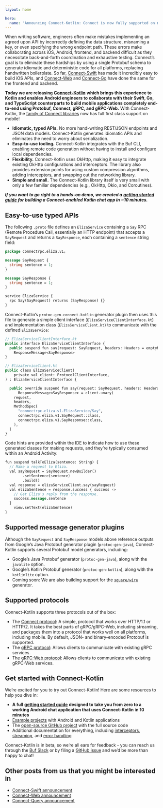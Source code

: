 ```yaml
---
layout: home

hero:
  name: "Announcing Connect-Kotlin: Connect is now fully supported on mobile!"
---
```


When writing software, engineers often make mistakes implementing an agreed upon API by incorrectly defining the data structure, misnaming a key, or even specifying the wrong endpoint path. These errors make collaborating across iOS, Android, frontend, and backend difficult as they necessitate back-and-forth coordination and exhaustive testing. Connect’s goal is to eliminate these hardships by using a single Protobuf schema to generate idiomatic and deterministic code for all platforms, replacing handwritten boilerplate. So far, [Connect-Swift](https://connectrpc.com/swift) has made it incredibly easy to build iOS APIs, and [Connect-Web](https://connectrpc.com/docs/web/getting-started) and [Connect-Go](https://connectrpc.com/docs/go/getting-started) have done the same for the frontend and backend.

**Today we are releasing** [**Connect-Kotlin**](https://github.com/connectrpc/connect-kotlin) **which brings this experience to Kotlin and enables Android engineers to collaborate with their Swift, Go, and TypeScript counterparts to build mobile applications completely end-to-end using Protobuf, Connect, gRPC, and gRPC-Web.** With Connect-Kotlin, the [family of Connect libraries](https://connectrpc.com/) now has full first class support on mobile!

- **Idiomatic, typed APIs.** No more hand-writing REST/JSON endpoints and JSON data models. Connect-Kotlin generates idiomatic APIs and eliminates the need to worry about serialization.
- **Easy-to-use tooling.** Connect-Kotlin integrates with the Buf CLI, enabling remote code generation without having to install and configure local dependencies.
- **Flexibility.** Connect-Kotlin uses OkHttp, making it easy to integrate existing OkHttp configurations and interceptors. The library also provides extension points for using custom compression algorithms, adding interceptors, and swapping out the networking library.
- **Simple and small.** The Connect-Kotlin library itself is very small with only a few familiar dependencies (e.g., OkHttp, Okio, and Coroutines).

**_If you want to go right to a hands-on demo, we created a_** [**_getting started guide_**](https://connectrpc.com/docs/kotlin/getting-started) **_for building a Connect-enabled Kotlin chat app in ~10 minutes._**

## Easy-to-use typed APIs

The following `.proto` file defines an `ElizaService` containing a `Say` RPC (Remote Procedure Call, essentially an HTTP endpoint) that accepts a `SayRequest` and returns a `SayResponse`, each containing a `sentence` string field:

```protobuf
package connectrpc.eliza.v1;

message SayRequest {
  string sentence = 1;
}

message SayResponse {
  string sentence = 1;
}

service ElizaService {
  rpc Say(SayRequest) returns (SayResponse) {}
}
```

Connect-Kotlin’s `protoc-gen-connect-kotlin` generator plugin then uses this file to generate a simple client interface (`ElizaServiceClientInterface.kt`) and implementation class (`ElizaServiceClient.kt`) to communicate with the defined `ElizaService`:

```protobuf
// ElizaServiceClientInterface.kt
public interface ElizaServiceClientInterface {
  public suspend fun say(request: SayRequest, headers: Headers = emptyMap()):
    ResponseMessage<SayResponse>
}

// ElizaServiceClient.kt
public class ElizaServiceClient(
	private val client: ProtocolClientInterface,
) : ElizaServiceClientInterface {

  public override suspend fun say(request: SayRequest, headers: Headers):
      ResponseMessage<SayResponse> = client.unary(
    request,
    headers,
    MethodSpec(
      "connectrpc.eliza.v1.ElizaService/Say",
      connectrpc.eliza.v1.SayRequest::class,
      connectrpc.eliza.v1.SayResponse::class,
    ),
  )
}
```

Code hints are provided within the IDE to indicate how to use these generated classes for making requests, and they’re typically consumed within an Android Activity:

```protobuf
fun suspend talkToEliza(sentence: String) {
  // Make a request to Eliza.
  val sayRequest = SayRequest.newBuilder()
		.setSentence(sentence)
		.build()
  val response = elizaServiceClient.say(sayRequest)
  val elizaSentence = response.success { success ->
    // Get Eliza's reply from the response.
    success.message.sentence
  }
	view.setText(elizaSentence)
}
```

## Supported message generator plugins

Although the `SayRequest` and `SayResponse` models above reference outputs from Google’s Java Protobuf generator plugin (`protoc-gen-java`), Connect-Kotlin supports several Protobuf model generators, including:

- Google’s Java Protobuf generator (`protoc-gen-java`), along with the `javalite` option.
- Google’s Kotlin Protobuf generator (`protoc-gen-kotlin`), along with the `kotlinlite` option.
- Coming soon: We are also building support for the [`square/wire`](https://github.com/square/wire) generator.

## Supported protocols

Connect-Kotlin supports three protocols out of the box:

- The [Connect protocol](https://connectrpc.com/): A simple, protocol that works over HTTP/1.1 or HTTP/2. It takes the best parts of gRPC/gRPC-Web, including streaming, and packages them into a protocol that works well on all platforms, including mobile. By default, JSON- and binary-encoded Protobuf is supported.
- The [gRPC protocol](https://github.com/grpc/grpc): Allows clients to communicate with existing gRPC services.
- The [gRPC-Web protocol](https://github.com/grpc/grpc-web): Allows clients to communicate with existing gRPC-Web services.

## Get started with Connect-Kotlin

We’re excited for you to try out Connect-Kotlin! Here are some resources to help you dive in:

- **A full** [**getting started guide**](https://connectrpc.com/docs/kotlin/getting-started/) **designed to take you from zero to a working Android chat application that uses Connect-Kotlin in 10 minutes**
- [Example projects](https://github.com/connectrpc/connect-kotlin/tree/main/examples) with Android and Kotlin applications
- The [open-source GitHub project](https://github.com/connectrpc/connect-kotlin) with the full source code
- Additional documentation for everything, including [interceptors](https://connectrpc.com/docs/kotlin/interceptors), [streaming](https://connectrpc.com/docs/kotlin/using-clients#using-generated-clients), and [error handling](https://connectrpc.com/docs/kotlin/errors)

Connect-Kotlin is in beta, so we’re all ears for feedback - you can reach us through the [Buf Slack](https://buf.build/b/slack/) or by filing a [GitHub issue](https://github.com/connectrpc/connect-kotlin/issues) and we’d be more than happy to chat!

## Other posts from us that you might be interested in

- [Connect-Swift announcement](/blog/announcing-connect-swift/index.md)
- [Connect-Web announcement](/blog/connect-web-protobuf-grpc-in-the-browser/index.md)
- [Connect-Query announcement](/blog/introducing-connect-query/index.md)

‍

